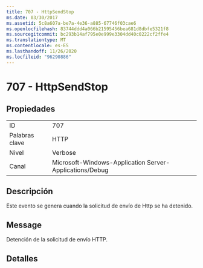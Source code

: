 ```yaml
---
title: 707 - HttpSendStop
ms.date: 03/30/2017
ms.assetid: 5c8a607a-be7a-4e36-a885-67746f03cae6
ms.openlocfilehash: 83744ddd4a066b21595456bea681d8dbfe5321f8
ms.sourcegitcommit: bc293b14af795e0e999e3304dd40c0222cf2ffe4
ms.translationtype: MT
ms.contentlocale: es-ES
ms.lasthandoff: 11/26/2020
ms.locfileid: "96290886"
---
```

# <a name="707---httpsendstop"></a>707 - HttpSendStop

## <a name="properties"></a>Propiedades  
  
|||  
|-|-|  
|ID|707|  
|Palabras clave|HTTP|  
|Nivel|Verbose|  
|Canal|Microsoft-Windows-Application Server-Applications/Debug|  
  
## <a name="description"></a>Descripción  

 Este evento se genera cuando la solicitud de envío de Http se ha detenido.  
  
## <a name="message"></a>Message  

 Detención de la solicitud de envío HTTP.  
  
## <a name="details"></a>Detalles
